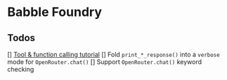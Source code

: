 # Babble Foundry

## Todos

[] [Tool & function calling tutorial](https://openrouter.ai/docs/features/tool-calling)
[] Fold `print_*_response()` into a `verbose` mode for `OpenRouter.chat()`
[] Support `OpenRouter.chat()` keyword checking
